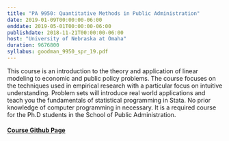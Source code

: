 ```yaml
---
title: "PA 9950: Quantitative Methods in Public Administration"
date: 2019-01-09T00:00:00-06:00
enddate: 2019-05-01T00:00:00-06:00
publishdate: 2018-11-21T00:00:00-06:00
host: "University of Nebraska at Omaha"
duration: 9676800
syllabus: goodman_9950_spr_19.pdf
---
```


This course is an introduction to the theory and application of linear modeling to economic and public policy problems. The course focuses on the techniques used in empirical research with a particular focus on intuitive understanding. Problem sets will introduce real world applications and teach you the fundamentals of statistical programming in Stata. No prior knowledge of computer programming in necessary. It is a required course for the Ph.D students in the School of Public Administration.


#### [Course Github Page](https://github.com/cbgoodman/uno-spa-quant-i)
